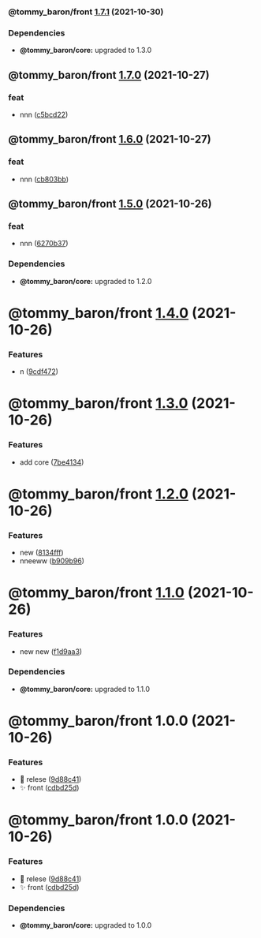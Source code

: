 ### @tommy_baron/front [1.7.1](https://github.com/baronTommy/mono-mono/compare/@tommy_baron/front@1.7.0...@tommy_baron/front@1.7.1) (2021-10-30)

### Dependencies

- **@tommy_baron/core:** upgraded to 1.3.0

## @tommy_baron/front [1.7.0](https://github.com/baronTommy/mono-mono/compare/@tommy_baron/front@1.6.0...@tommy_baron/front@1.7.0) (2021-10-27)

### feat

- nnn ([c5bcd22](https://github.com/baronTommy/mono-mono/commit/c5bcd2255dce3a71585c524ace1e348ae09ad5bb))

## @tommy_baron/front [1.6.0](https://github.com/baronTommy/mono-mono/compare/@tommy_baron/front@1.5.0...@tommy_baron/front@1.6.0) (2021-10-27)

### feat

- nnn ([cb803bb](https://github.com/baronTommy/mono-mono/commit/cb803bbe61c2dcbf57cb57b26721ea06336297cb))

## @tommy_baron/front [1.5.0](https://github.com/baronTommy/mono-mono/compare/@tommy_baron/front@1.4.0...@tommy_baron/front@1.5.0) (2021-10-26)

### feat

- nnn ([6270b37](https://github.com/baronTommy/mono-mono/commit/6270b377512055391605545b027409af2e2a687b))

### Dependencies

- **@tommy_baron/core:** upgraded to 1.2.0

# @tommy_baron/front [1.4.0](https://github.com/baronTommy/mono-mono/compare/@tommy_baron/front@1.3.0...@tommy_baron/front@1.4.0) (2021-10-26)

### Features

- n ([9cdf472](https://github.com/baronTommy/mono-mono/commit/9cdf4720724f8a70e63f9dbe41f68b7ee2f85305))

# @tommy_baron/front [1.3.0](https://github.com/baronTommy/mono-mono/compare/@tommy_baron/front@1.2.0...@tommy_baron/front@1.3.0) (2021-10-26)

### Features

- add core ([7be4134](https://github.com/baronTommy/mono-mono/commit/7be4134c999fcadffe8c086c60b7df71afd16e39))

# @tommy_baron/front [1.2.0](https://github.com/baronTommy/mono-mono/compare/@tommy_baron/front@1.1.0...@tommy_baron/front@1.2.0) (2021-10-26)

### Features

- new ([8134fff](https://github.com/baronTommy/mono-mono/commit/8134fff0c82e6d32a13614ad1010902be7e38e28))
- nneeww ([b909b96](https://github.com/baronTommy/mono-mono/commit/b909b96fced11afeb6ce985e3ee8d6836e651fcf))

# @tommy_baron/front [1.1.0](https://github.com/baronTommy/mono-mono/compare/@tommy_baron/front@1.0.0...@tommy_baron/front@1.1.0) (2021-10-26)

### Features

- new new ([f1d9aa3](https://github.com/baronTommy/mono-mono/commit/f1d9aa3be86953cda65cbc55fa10e76c61505c1e))

### Dependencies

- **@tommy_baron/core:** upgraded to 1.1.0

# @tommy_baron/front 1.0.0 (2021-10-26)

### Features

- :art: relese ([9d88c41](https://github.com/baronTommy/mono-mono/commit/9d88c4122f37e360d2042e121db92409de3601c4))
- :sparkles: front ([cdbd25d](https://github.com/baronTommy/mono-mono/commit/cdbd25d250b2ed51a3c04f7af6eefd5e374abf2b))

# @tommy_baron/front 1.0.0 (2021-10-26)

### Features

- :art: relese ([9d88c41](https://github.com/baronTommy/mono-mono/commit/9d88c4122f37e360d2042e121db92409de3601c4))
- :sparkles: front ([cdbd25d](https://github.com/baronTommy/mono-mono/commit/cdbd25d250b2ed51a3c04f7af6eefd5e374abf2b))

### Dependencies

- **@tommy_baron/core:** upgraded to 1.0.0
